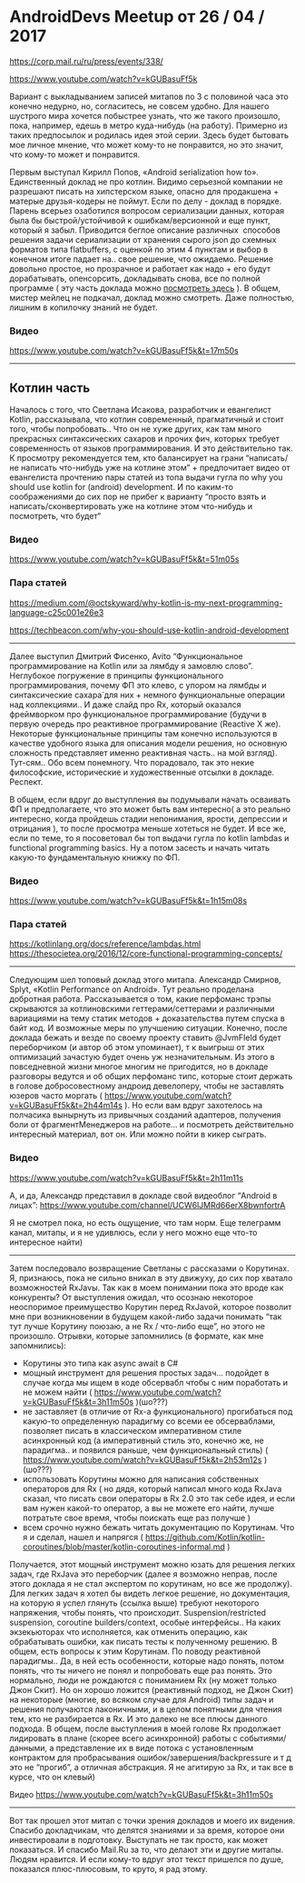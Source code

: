 # AndroidDevs Meetup от 26 / 04 / 2017

https://corp.mail.ru/ru/press/events/338/

https://www.youtube.com/watch?v=kGUBasuFf5k

Вариант с выкладыванием записей митапов по 3 с половиной часа это конечно недурно, но, согласитесь, не совсем удобно. Для нашего шустрого мира хочется побыстрее узнать, что же такого произошло, пока, например, едешь в метро куда-нибудь (на работу). Примерно из таких предпосылок и родилась идея этой серии. 
Здесь будет бытовать мое личное мнение, что может кому-то не понравится, но это значит, что кому-то может и понравится.

Первым выступал Кирилл Попов, «Android serialization how to». Единственный доклад не про котлин. Видимо серьезной компании не разрешают писать на хипстерском языке, опасно для продакшена + матерые друзья-кодеры не поймут. Если по делу - доклад в порядке. Парень всерьез озаботился вопросом сериализации данных, которая была бы быстрой/устойчивой к ошибкам/версионной и еще пункт, который я забыл. Приводится беглое описание различных  способов решения задачи сериализации от хранения сырого json до схемных форматов типа flatbuffers, с оценкой по этим 4 пунктам и выбор в конечном итоге падает на.. свое решение, что ожидаемо. Решение довольно простое, но прозрачное и работает как надо + его будут дорабатывать, опенсорсить, докладывать снова, все по полной программе ( эту часть доклада можно [посмотреть здесь](https://www.youtube.com/watch?v=kGUBasuFf5k&t=36m57s) ). В общем, мистер мейлец не подкачал, доклад можно смотреть. Даже полностью, лишним в копилочку знаний не будет.

### Видео

https://www.youtube.com/watch?v=kGUBasuFf5k&t=17m50s

---
## Котлин часть

Началось с того, что Светлана Исакова, разработчик и евангелист Kotlin, рассказывала, что котлин современный, прагматичный и стоит того, чтобы попробовать.. Что он не хуже других, как там много прекрасных синтаксических сахаров и прочих фич, которых требует современность от языков программирования. И это действительно так.
К просмотру рекомендуется тем, кто балансирует на грани “написать/не написать что-нибудь уже на котлине этом” + предпочитает видео от евангелиста прочтению пары статей из топа выдачи гугла по why you should use kotlin for (android) development. И по каким-то соображениями до сих пор не прибег к варианту “просто взять и написать/сконвертировать уже на котлине этом что-нибудь и посмотреть, что будет“

### Видео
https://www.youtube.com/watch?v=kGUBasuFf5k&t=51m05s

### Пара статей

https://medium.com/@octskyward/why-kotlin-is-my-next-programming-language-c25c001e26e3

https://techbeacon.com/why-you-should-use-kotlin-android-development

---
Далее выступил Дмитрий Фисенко, Avito “Функциональное программирование на Kotlin или за лямбду я замовлю слово”. Неглубокое погружение в принципы функционального программирования, почему ФП это клево, с упором на лямбды и синтаксические сахара́ для них + немного функциональные операции над коллекциями.. И даже слайд про Rx, который оказался фреймворком про функциональное программирование (будучи в первую очередь про реактивное программирование (Reactive X же). Некоторые функциональные принципы там конечно используются в качестве удобного языка для описания модели решения, но основную сложность представляет именно реактивная часть.. на мой взгляд). 
Тут-сям.. Обо всем понемногу. Что порадовало, так это некие философские, исторические и художественные отсылки в докладе. Респект.

В общем, если вдруг до выступления вы подумывали начать осваивать ФП и предполагаете, что это может быть вам интересно( а это реально интересно, когда пройдешь стадии непонимания, ярости, депрессии и отрицания ), то после просмотра меньше хотеться не будет. И все же, если по теме, то я посоветовал бы топ выдачи гугла по kotlin lambdas и functional programming basics. Ну а потом засесть и начать читать какую-то фундаментальную книжку по ФП.

### Видео
https://www.youtube.com/watch?v=kGUBasuFf5k&t=1h15m08s

### Пара статей
https://kotlinlang.org/docs/reference/lambdas.html
https://thesocietea.org/2016/12/core-functional-programming-concepts/

---

Следующим шел топовый доклад этого митапа. Александр Смирнов, Splyt, «Kotlin Performance on Android». Тут реально проделана добротная работа. Рассказывается о том, какие перфоманс трэпы скрываются за котлиновскими геттерами/сеттерами и различными вариациями на тему статик методов + доказательства путем спуска в байт код. И возможные меры по улучшению ситуации. Конечно, после доклада бежать и везде по своему проекту ставить @JvmFIeld будет переборчиком (и автор об этом упоминает), т к выигрыш от этих оптимизаций зачастую будет очень уж незначительным. Из этого в повседневной жизни многое многим не пригодится, но в докладе разговоры ведутся и об общих перфоманс типс, которые стоит держать в голове добросовестному андроид девелоперу, чтобы не заставлять юзеров часто моргать ( https://www.youtube.com/watch?v=kGUBasuFf5k&t=2h44m14s ). Но если вам вдруг захотелось на полчасика вынырнуть из привычных созданий адаптеров, получения боли от фрагментМенеджеров на работе… и посмотреть действительно интересный материал, вот он. Или можно пойти в кикер сыграть.

### Видео
https://www.youtube.com/watch?v=kGUBasuFf5k&t=2h11m11s

А, и да, Александр представил в докладе свой видеоблог “Android в лицах”:
https://www.youtube.com/channel/UCW6lJMRd66erX8bwnfortrA

Я не смотрел пока, но есть ощущение, что там норм. Еще телеграмм канал, митапы, и я не удивлюсь, если у него можно еще что-то интересное найти)

---

Затем последовало возвращение Светланы с рассказами о Корутинах. Я, признаюсь, пока не сильно вникал в эту движуху, до сих пор хватало возможностей RxJavы. Так как в моем понимании пока это вроде как конкуренты? От выступления ожидал, что осознаю некоторое неоспоримое преимущество Корутин перед RxJavой, которое позволит мне при возникновении в будущем какой-либо задачи понимать “так тут лучше Корутину поюзаю, а не Rx / что-либо еще”, но этого не произошло. Отрывки, которые запомнились (в формате, как мне запомнились):
- Корутины это типа как async await в C#
- мощный инструмент для решения простых задач… подойдет в случае когда мы ищем в коде обсервабл чтобы с ним поработать и не можем найти ( https://www.youtube.com/watch?v=kGUBasuFf5k&t=3h11m50s )(шо???)
- не заставляет (в отличие от Rx-a функционального) прогибаться под какую-то определенную парадигму со всеми ее обсерваблами, позволяет писать в классическом императивном стиле асинхронный код (а императивный стиль это, конечно же, не парадигма.. и появился раньше, чем функциональный стиль) (  https://www.youtube.com/watch?v=kGUBasuFf5k&t=2h53m12s  ) (шо???)
- использовать Корутины можно для написания собственных операторов для Rx ( но дядя, который написал много кода RxJava сказал, что писать свои операторы в Rx 2.0 это так себе идея, и если вам нужен какой-то оператор, а вы не можете его найти, лучше потратьте свое время, чтобы поискать еще раз получше  )
- всем срочно нужно бежать читать документацию по Корутинам. Что я и сделал, нашел и напрягся ( https://github.com/Kotlin/kotlin-coroutines/blob/master/kotlin-coroutines-informal.md )

Получается, этот мощный инструмент можно юзать для решения легких задач, где RxJava это переборчик (далее я возможно неправ, после этого доклада я не стал экспертом по корутинам, но все же продолжу). 
Для легких задач я хотел бы видеть легкое решение, но документация, на которую я успел глянуть (ссылка выше) требуют некоторого напряжения, чтобы понять, что происходит. Suspension/restricted suspension, coroutine builders/context, особые интерфейсы.. На каких экзекьюторах что исполняется, как отменить операцию, как обрабатывать ошибки, как писать тесты к полученному решению. В общем, есть вопросы к этим Корутинам. 
По поводу реактивной парадигмы.. Да, в ней есть особенности, которые надо понять, потом понять, что ты ничего не понял и попробовать еще раз понять. Это нормально, люди не рождаются с пониманием Rx (ну может только Джон Скит). Но он хорошо ложится (реактивный подход, не Джон Скит) на некоторые (многие, во всяком случае для Android) типы задач и решения получаются лаконичными, и в целом понятными для чтения тем, кто не разбирается в Rx. И это далеко не все плюсы данного подхода. В общем, после выступления в моей голове Rx продолжает лидировать в плане (скорее всего асинхронной) работы с событиями/данными, а представление их в виде потока с установленным контрактом для пробрасывания ошибок/завершения/backpressure и т д это не “прогиб”, а отличная абстракция. Я не агитирую за Rx, и так все в курсе, что он клевый)

Видео
https://www.youtube.com/watch?v=kGUBasuFf5k&t=3h11m50s

---

Вот так прошел этот митап с точки зрения докладов и моего их видения.  Спасибо докладчикам, что делятся знаниями и за время, которое они инвестировали в подготовку. Выступать не так просто, как может показаться.
И спасибо Mail.Ru за то, что делают эти и другие митапы. Людям нравится.
И если кому-то вдруг этот текст пришелся по душе, показался плюс-плюсовым, то круто, я рад этому.
